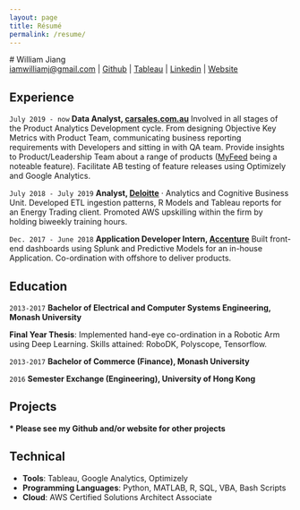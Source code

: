 ```yaml
---
layout: page
title: Résumé
permalink: /resume/
---
```

<link rel="canonical" href="{{ site.url }}{{ page.url | replace:'index.html',''}}">
# William Jiang

<div id="webaddress">
<a href="mailto:iamwilliamj@gmail.com">iamwilliamj@gmail.com</a>
|
<i class="fa fa-github"></i> <a href="http://github.com/wjia26" target="_blank">Github</a>
|
<i class="fa fa-github"></i> <a href="https://public.tableau.com/profile/william8331#!" target="_blank">Tableau</a>
|
<i class="fa fa-github"></i> <a href="https://www.linkedin.com/in/iamwilliamj/" target="_blank">Linkedin</a>
|
<i class="fa fa-github"></i> <a href="https://iamwilliamj.com" target="_blank">Website</a>
<!-- |
<i class="fa fa-github"></i> <a href="/assets/CV.pdf" target="_blank">Download as PDF</a> -->
</div>


## Experience

`July 2019 - now`
__Data Analyst, [carsales.com.au](https://www.carsales.com.au)__ Involved in all stages of the Product Analytics Development cycle. From designing Objective Key Metrics with Product Team, communicating business reporting requirements with Developers and sitting in with QA team. Provide insights to Product/Leadership Team about a range of products ([MyFeed](https://www.adnews.com.au/news/carsales-adds-story-feature-to-app-for-advertisers) being a noteable feature). Facilitate AB testing of feature releases using Optimizely and Google Analytics.

`July 2018 - July 2019`
__Analyst, [Deloitte](https://www2.deloitte.com/global/en/pages/strategy-operations/solutions/analytics-and-cognitive.html)__ · Analytics and Cognitive Business Unit. Developed ETL ingestion patterns, R Models and Tableau reports for an Energy Trading client. Promoted AWS upskilling within the firm by holding biweekly training hours. 

`Dec. 2017 - June 2018`
__Application Developer Intern, [Accenture](https://www.accenture.com/au-en)__ Built front-end dashboards using Splunk and Predictive Models for an in-house Application. Co-ordination with offshore to deliver products.


## Education

`2013-2017`
__Bachelor of Electrical and Computer Systems Engineering, Monash University__

__Final Year Thesis__: Implemented hand-eye co-ordination in a Robotic Arm using Deep Learning. Skills attained: RoboDK, Polyscope,
Tensorflow.

`2013-2017`
__Bachelor of Commerce (Finance), Monash University__

`2016`
__Semester Exchange (Engineering), University of Hong Kong__


## Projects



__* Please see my Github and/or website for other projects__

## Technical

*  **Tools**: Tableau, Google Analytics, Optimizely
* **Programming Languages**: Python, MATLAB, R, SQL, VBA, Bash Scripts
* **Cloud**: AWS Certified Solutions Architect Associate

